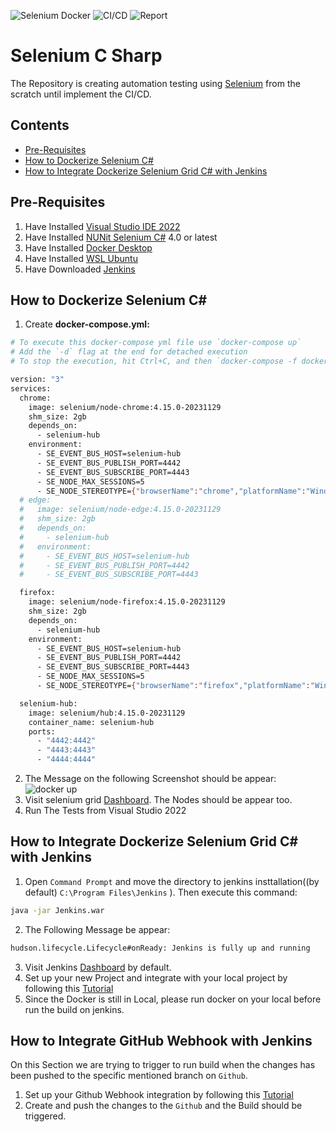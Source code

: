 ![Selenium Docker](https://github.com/SeleniumHQ/docker-selenium/workflows/Build%20&%20test/badge.svg?branch=trunk)
![CI/CD](https://github.com/SeleniumHQ/docker-selenium/workflows/Deploys/badge.svg)
![Report](https://github.com/SeleniumHQ/docker-selenium/workflows/Lint%20and%20Test%20Helm%20Charts/badge.svg)

# Selenium C Sharp
The Repository is creating automation testing using [Selenium](https://www.selenium.dev/documentation/) from the scratch until implement the CI/CD.

##  Contents
* [Pre-Requisites](#pre-requisites)
* [How to Dockerize Selenium C#](#how-to-dockerize-selenium-c#)
* [How to Integrate Dockerize Selenium Grid C# with Jenkins](#how-to-integrate-dockerize-selenium-grid-c#-with-jenkins)

##  Pre-Requisites
1.  Have Installed [Visual Studio IDE 2022](https://visualstudio.microsoft.com/downloads/)
2.  Have Installed [NUNit Selenium C#](https://www.lambdatest.com/blog/nunit-testing-tutorial-for-selenium-csharp/) 4.0 or latest 
3.  Have Installed [Docker Desktop](https://www.docker.com/products/docker-desktop/)
4.  Have Installed [WSL Ubuntu](https://ubuntu.com/tutorials/install-ubuntu-on-wsl2-on-windows-11-with-gui-support)
5.  Have Downloaded [Jenkins](https://www.jenkins.io/download/) 

##  How to Dockerize Selenium C#

1.  Create **docker-compose.yml:**
``` bash
# To execute this docker-compose yml file use `docker-compose up`
# Add the `-d` flag at the end for detached execution
# To stop the execution, hit Ctrl+C, and then `docker-compose -f docker-compose down`

version: "3"
services:
  chrome:
    image: selenium/node-chrome:4.15.0-20231129
    shm_size: 2gb
    depends_on:
      - selenium-hub
    environment:
      - SE_EVENT_BUS_HOST=selenium-hub
      - SE_EVENT_BUS_PUBLISH_PORT=4442
      - SE_EVENT_BUS_SUBSCRIBE_PORT=4443
      - SE_NODE_MAX_SESSIONS=5
      - SE_NODE_STEREOTYPE={"browserName":"chrome","platformName":"Windows 11"}
  # edge:
  #   image: selenium/node-edge:4.15.0-20231129
  #   shm_size: 2gb
  #   depends_on:
  #     - selenium-hub
  #   environment:
  #     - SE_EVENT_BUS_HOST=selenium-hub
  #     - SE_EVENT_BUS_PUBLISH_PORT=4442
  #     - SE_EVENT_BUS_SUBSCRIBE_PORT=4443

  firefox:
    image: selenium/node-firefox:4.15.0-20231129
    shm_size: 2gb
    depends_on:
      - selenium-hub
    environment:
      - SE_EVENT_BUS_HOST=selenium-hub
      - SE_EVENT_BUS_PUBLISH_PORT=4442
      - SE_EVENT_BUS_SUBSCRIBE_PORT=4443
      - SE_NODE_MAX_SESSIONS=5
      - SE_NODE_STEREOTYPE={"browserName":"firefox","platformName":"Windows 11"}

  selenium-hub:
    image: selenium/hub:4.15.0-20231129
    container_name: selenium-hub
    ports:
      - "4442:4442"
      - "4443:4443"
      - "4444:4444"
```
2.  The Message on the following Screenshot should be appear:
![docker up](image.png)
3.  Visit selenium grid [Dashboard](http://localhost:4444/). The Nodes should be appear too.
4.  Run The Tests from Visual Studio 2022 

##  How to Integrate Dockerize Selenium Grid C# with Jenkins
1. Open `Command Prompt` and move the directory to jenkins insttallation((by default) `C:\Program Files\Jenkins` ). Then execute this command:
```bash
java -jar Jenkins.war
```
2. The Following Message be appear:
```bash
hudson.lifecycle.Lifecycle#onReady: Jenkins is fully up and running
```
3. Visit Jenkins [Dashboard](http://localhost:8080) by default.
4. Set up your new Project and integrate with your local project by following this [Tutorial](https://www.youtube.com/watch?v=LLydAZ01eEg)
5. Since the Docker is still in Local, please run docker on your local before run  the build on jenkins.

##  How to Integrate GitHub Webhook with Jenkins
On this Section we are trying to trigger to run build when the changes has been pushed to the specific mentioned branch on `Github`.
1. Set up your Github Webhook integration by following this [Tutorial](https://www.youtube.com/watch?v=bE_vbKI3FrU)
2. Create and push the changes to the `Github` and the Build should be triggered.
